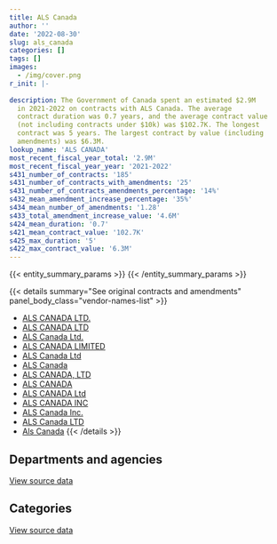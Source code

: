 ```yaml
---
title: ALS Canada
author: ''
date: '2022-08-30'
slug: als_canada
categories: []
tags: []
images:
  - /img/cover.png
r_init: |-
  
description: The Government of Canada spent an estimated $2.9M
  in 2021-2022 on contracts with ALS Canada. The average
  contract duration was 0.7 years, and the average contract value
  (not including contracts under $10k) was $102.7K. The longest
  contract was 5 years. The largest contract by value (including
  amendments) was $6.3M.
lookup_name: 'ALS CANADA'
most_recent_fiscal_year_total: '2.9M'
most_recent_fiscal_year_year: '2021-2022'
s431_number_of_contracts: '185'
s431_number_of_contracts_with_amendments: '25'
s431_number_of_contracts_amendments_percentage: '14%'
s432_mean_amendment_increase_percentage: '35%'
s434_mean_number_of_amendments: '1.28'
s433_total_amendment_increase_value: '4.6M'
s424_mean_duration: '0.7'
s421_mean_contract_value: '102.7K'
s425_max_duration: '5'
s422_max_contract_value: '6.3M'
---
```


<script src="/rmarkdown-libs/htmlwidgets/htmlwidgets.js"></script>
<link href="/rmarkdown-libs/datatables-css/datatables-crosstalk.css" rel="stylesheet" />
<script src="/rmarkdown-libs/datatables-binding/datatables.js"></script>
<script src="/rmarkdown-libs/jquery/jquery-3.6.0.min.js"></script>
<link href="/rmarkdown-libs/dt-core-bootstrap/css/dataTables.bootstrap.min.css" rel="stylesheet" />
<link href="/rmarkdown-libs/dt-core-bootstrap/css/dataTables.bootstrap.extra.css" rel="stylesheet" />
<script src="/rmarkdown-libs/dt-core-bootstrap/js/jquery.dataTables.min.js"></script>
<script src="/rmarkdown-libs/dt-core-bootstrap/js/dataTables.bootstrap.min.js"></script>
<link href="/rmarkdown-libs/crosstalk/css/crosstalk.min.css" rel="stylesheet" />
<script src="/rmarkdown-libs/crosstalk/js/crosstalk.min.js"></script>
<script src="/rmarkdown-libs/htmlwidgets/htmlwidgets.js"></script>
<link href="/rmarkdown-libs/datatables-css/datatables-crosstalk.css" rel="stylesheet" />
<script src="/rmarkdown-libs/datatables-binding/datatables.js"></script>
<script src="/rmarkdown-libs/jquery/jquery-3.6.0.min.js"></script>
<link href="/rmarkdown-libs/dt-core-bootstrap/css/dataTables.bootstrap.min.css" rel="stylesheet" />
<link href="/rmarkdown-libs/dt-core-bootstrap/css/dataTables.bootstrap.extra.css" rel="stylesheet" />
<script src="/rmarkdown-libs/dt-core-bootstrap/js/jquery.dataTables.min.js"></script>
<script src="/rmarkdown-libs/dt-core-bootstrap/js/dataTables.bootstrap.min.js"></script>
<link href="/rmarkdown-libs/crosstalk/css/crosstalk.min.css" rel="stylesheet" />
<script src="/rmarkdown-libs/crosstalk/js/crosstalk.min.js"></script>

{{< entity_summary_params >}}
{{< /entity_summary_params >}}

{{< details summary="See original contracts and amendments" panel_body_class="vendor-names-list" >}}
- [ALS CANADA LTD.](https://search.open.canada.ca/en/ct/?sort=contract_value_f%20desc&page=1&search_text=%22ALS%20CANADA%20LTD.%22)
- [ALS CANADA LTD](https://search.open.canada.ca/en/ct/?sort=contract_value_f%20desc&page=1&search_text=%22ALS%20CANADA%20LTD%22)
- [ALS Canada Ltd.](https://search.open.canada.ca/en/ct/?sort=contract_value_f%20desc&page=1&search_text=%22ALS%20Canada%20Ltd.%22)
- [ALS CANADA LIMITED](https://search.open.canada.ca/en/ct/?sort=contract_value_f%20desc&page=1&search_text=%22ALS%20CANADA%20LIMITED%22)
- [ALS Canada Ltd](https://search.open.canada.ca/en/ct/?sort=contract_value_f%20desc&page=1&search_text=%22ALS%20Canada%20Ltd%22)
- [ALS Canada](https://search.open.canada.ca/en/ct/?sort=contract_value_f%20desc&page=1&search_text=%22ALS%20Canada%22)
- [ALS CANADA, LTD](https://search.open.canada.ca/en/ct/?sort=contract_value_f%20desc&page=1&search_text=%22ALS%20CANADA%2c%20LTD%22)
- [ALS CANADA](https://search.open.canada.ca/en/ct/?sort=contract_value_f%20desc&page=1&search_text=%22ALS%20CANADA%22)
- [ALS CANADA Ltd](https://search.open.canada.ca/en/ct/?sort=contract_value_f%20desc&page=1&search_text=%22ALS%20CANADA%20Ltd%22)
- [ALS CANADA INC](https://search.open.canada.ca/en/ct/?sort=contract_value_f%20desc&page=1&search_text=%22ALS%20CANADA%20INC%22)
- [ALS Canada Inc.](https://search.open.canada.ca/en/ct/?sort=contract_value_f%20desc&page=1&search_text=%22ALS%20Canada%20Inc.%22)
- [ALS Canada LTD](https://search.open.canada.ca/en/ct/?sort=contract_value_f%20desc&page=1&search_text=%22ALS%20Canada%20LTD%22)
- [Als Canada](https://search.open.canada.ca/en/ct/?sort=contract_value_f%20desc&page=1&search_text=%22Als%20Canada%22)
{{< /details >}}

## Departments and agencies

<div id="htmlwidget-1" style="width:100%;height:auto;" class="datatables html-widget"></div>
<script type="application/json" data-for="htmlwidget-1">{"x":{"style":"bootstrap","filter":"none","vertical":false,"data":[["<a href=\"/departments/aafc-aac/\">Agriculture and Agri-Food Canada<\/a>","<a href=\"/departments/cfia-acia/\">Canadian Food Inspection Agency<\/a>","<a href=\"/departments/dfo-mpo/\">Fisheries and Oceans Canada<\/a>","<a href=\"/departments/dnd-mdn/\">National Defence<\/a>","<a href=\"/departments/ec/\">Environment and Climate Change Canada<\/a>","<a href=\"/departments/hc-sc/\">Health Canada<\/a>","<a href=\"/departments/isc-sac/\">Indigenous Services Canada<\/a>","<a href=\"/departments/nrcan-rncan/\">Natural Resources Canada<\/a>","<a href=\"/departments/pc/\">Parks Canada<\/a>","<a href=\"/departments/pwgsc-tpsgc/\">Public Services and Procurement Canada<\/a>"],[22594.35,339537.88,27165.84,131150.7,132352.97,110910.97,1909781.24,141790.81,32744.95,10166.84],[39643.79,244486.8,40791.14,325979.72,276032.5,4825.92,2104055.95,96658.62,60742.36,null],[17759.65,553175.46,30484.79,680950.5,92424.31,4812.73,2098307.16,87074.53,38167.78,null],[15007.66,106586.12,37426.2,469730.33,161230.94,1503.15,1770738.18,86842.21,213654.21,null]],"container":"<table class=\"table table-striped table-hover row-border order-column display\">\n  <thead>\n    <tr>\n      <th>Department<\/th>\n      <th>2018-2019<\/th>\n      <th>2019-2020<\/th>\n      <th>2020-2021<\/th>\n      <th>2021-2022<\/th>\n    <\/tr>\n  <\/thead>\n<\/table>","options":{"order":[[4,"desc"]],"pageLength":10,"autoWidth":true,"columnDefs":[{"targets":1,"render":"function(data, type, row, meta) {\n    return type !== 'display' ? data : DTWidget.formatCurrency(data, \"$\", 2, 3, \",\", \".\", true, null);\n  }"},{"targets":2,"render":"function(data, type, row, meta) {\n    return type !== 'display' ? data : DTWidget.formatCurrency(data, \"$\", 2, 3, \",\", \".\", true, null);\n  }"},{"targets":3,"render":"function(data, type, row, meta) {\n    return type !== 'display' ? data : DTWidget.formatCurrency(data, \"$\", 2, 3, \",\", \".\", true, null);\n  }"},{"targets":4,"render":"function(data, type, row, meta) {\n    return type !== 'display' ? data : DTWidget.formatCurrency(data, \"$\", 2, 3, \",\", \".\", true, null);\n  }"},{"width":"16%","targets":[1,2,3,4]},{"className":"dt-right","targets":[1,2,3,4]}],"orderClasses":false}},"evals":["options.columnDefs.0.render","options.columnDefs.1.render","options.columnDefs.2.render","options.columnDefs.3.render"],"jsHooks":[]}</script>
<p class="text-right">
<a href="https://github.com/GoC-Spending/contracts-data/tree/main/data/out/vendors/als_canada/summary_by_fiscal_year_by_department.csv" class="source-data-link btn btn-link">View source data</a>
</p>

## Categories

<div id="htmlwidget-2" style="width:100%;height:auto;" class="datatables html-widget"></div>
<script type="application/json" data-for="htmlwidget-2">{"x":{"style":"bootstrap","filter":"none","vertical":false,"data":[["<a href=\"/categories/other/\">(Other)<\/a>","<a href=\"/categories/facilities_and_construction/\">Facilities and construction<\/a>","<a href=\"/categories/professional_services/\">Professional services<\/a>","<a href=\"/categories/medical/\">Medical<\/a>","<a href=\"/categories/industrial_products_and_services/\">Industrial products and services<\/a>"],[null,20340,996652.23,1841204.32,null],[null,66373.78,752083.38,2300495.93,74263.7],[null,49425.32,782174,2219026.31,552531.28],[74214,115574.73,491744.71,2077941.7,103243.86]],"container":"<table class=\"table table-striped table-hover row-border order-column display\">\n  <thead>\n    <tr>\n      <th>Category<\/th>\n      <th>2018-2019<\/th>\n      <th>2019-2020<\/th>\n      <th>2020-2021<\/th>\n      <th>2021-2022<\/th>\n    <\/tr>\n  <\/thead>\n<\/table>","options":{"order":[[4,"desc"]],"dom":"t","pageLength":30,"autoWidth":true,"columnDefs":[{"targets":1,"render":"function(data, type, row, meta) {\n    return type !== 'display' ? data : DTWidget.formatCurrency(data, \"$\", 2, 3, \",\", \".\", true, null);\n  }"},{"targets":2,"render":"function(data, type, row, meta) {\n    return type !== 'display' ? data : DTWidget.formatCurrency(data, \"$\", 2, 3, \",\", \".\", true, null);\n  }"},{"targets":3,"render":"function(data, type, row, meta) {\n    return type !== 'display' ? data : DTWidget.formatCurrency(data, \"$\", 2, 3, \",\", \".\", true, null);\n  }"},{"targets":4,"render":"function(data, type, row, meta) {\n    return type !== 'display' ? data : DTWidget.formatCurrency(data, \"$\", 2, 3, \",\", \".\", true, null);\n  }"},{"width":"16%","targets":[1,2,3,4]},{"className":"dt-right","targets":[1,2,3,4]}],"orderClasses":false,"lengthMenu":[10,25,30,50,100]}},"evals":["options.columnDefs.0.render","options.columnDefs.1.render","options.columnDefs.2.render","options.columnDefs.3.render"],"jsHooks":[]}</script>
<p class="text-right">
<a href="https://github.com/GoC-Spending/contracts-data/tree/main/data/out/vendors/als_canada/summary_by_fiscal_year_by_category.csv" class="source-data-link btn btn-link">View source data</a>
</p>
